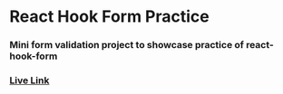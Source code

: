 #  React Hook Form  Practice


### Mini form validation project to showcase practice of react-hook-form


### [Live Link](https://react-hook-form-bytewise.netlify.app/)